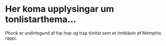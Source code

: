 # Her koma upplysingar um tonlistarthema...
Phonk er undirtegund af hip hop og trap tónlist sem er innblásin af Memphis rappi.
